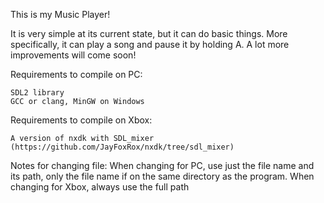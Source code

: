 This is my Music Player!

It is very simple at its current state, but it can do basic things. More specifically, it can play a song and pause it by holding A. A lot more improvements will come soon!

Requirements to compile on PC:

    SDL2 library
    GCC or clang, MinGW on Windows

Requirements to compile on Xbox:

    A version of nxdk with SDL_mixer (https://github.com/JayFoxRox/nxdk/tree/sdl_mixer)

Notes for changing file:
    When changing for PC, use just the file name and its path, only the file name if on the same directory as the program.
    When changing for Xbox, always use the full path